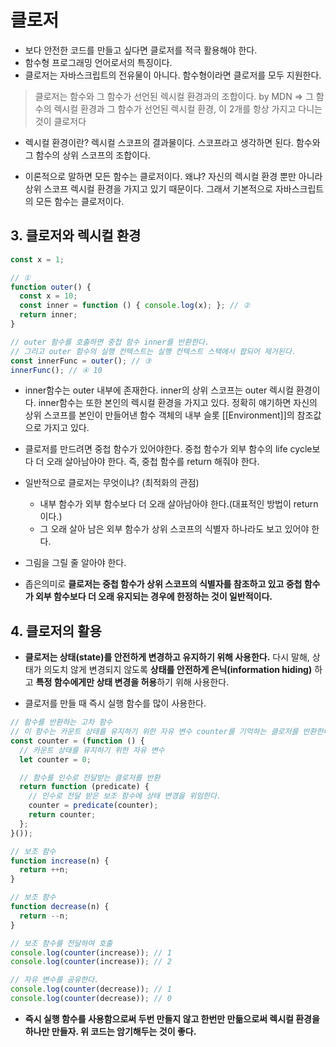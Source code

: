 # 클로저
- 보다 안전한 코드를 만들고 싶다면 클로저를 적극 활용해야 한다.
- 함수형 프로그래밍 언어로서의 특징이다. 
- 클로저는 자바스크립트의 전유물이 아니다. 함수형이라면 클로저를 모두 지원한다.

> 클로저는 함수와 그 함수가 선언된 렉시컬 환경과의 조합이다. by MDN => 그 함수의 렉시컬 환경과 그 함수가 선언된 렉시컬 환경, 이 2개를 항상 가지고 다니는 것이 클로저다
- 렉시컬 환경이란? 렉시컬 스코프의 결과물이다. 스코프라고 생각하면 된다. 함수와 그 함수의 상위 스코프의 조합이다.

- 이론적으로 말하면 모든 함수는 클로저이다. 왜냐? 자신의 렉시컬 환경 뿐만 아니라 상위 스코프 렉시컬 환경을 가지고 있기 때문이다. 그래서 기본적으로 자바스크립트의 모든 함수는 클로저이다.

## 3. 클로저와 렉시컬 환경
```js
const x = 1;

// ①
function outer() {
  const x = 10;
  const inner = function () { console.log(x); }; // ②
  return inner;
}

// outer 함수를 호출하면 중첩 함수 inner를 반환한다.
// 그리고 outer 함수의 실행 컨텍스트는 실행 컨텍스트 스택에서 팝되어 제거된다.
const innerFunc = outer(); // ③
innerFunc(); // ④ 10
```

- inner함수는 outer 내부에 존재한다. inner의 상위 스코프는 outer 렉시컬 환경이다. inner함수는 또한 본인의 렉시컬 환경을 가지고 있다. 정확히 얘기하면 자신의 상위 스코프를 본인이 만들어낸 함수 객체의 내부 슬롯 [[Environment]]의 참조값으로 가지고 있다.


- 클로저를 만드려면 중첩 함수가 있어야한다. 중첩 함수가 외부 함수의 life cycle보다 더 오래 살아남아야 한다. 즉, 중첩 함수를 return 해줘야 한다.
- 일반적으로 클로저는 무엇이냐? (최적화의 관점)
  - 내부 함수가 외부 함수보다 더 오래 살아남아야 한다.(대표적인 방법이 return 이다.)
  - 그 오래 살아 남은 외부 함수가 상위 스코프의 식별자 하나라도 보고 있어야 한다.

- 그림을 그릴 줄 알아야 한다.
- 좁은의미로 **클로저는 중첩 함수가 상위 스코프의 식별자를 참조하고 있고 중첩 함수가 외부 함수보다 더 오래 유지되는 경우에 한정하는 것이 일반적이다.**


## 4. 클로저의 활용
- **클로저는 상태(state)를 안전하게 변경하고 유지하기 위해 사용한다.** 다시 말해, 상태가 의도치 않게 변경되지 않도록 **상태를 안전하게 은닉(information hiding)** 하고 **특정 함수에게만 상태 변경을 허용**하기 위해 사용한다.


- 클로저를 만들 때 즉시 실행 함수를 많이 사용한다. 
```js
// 함수를 반환하는 고차 함수
// 이 함수는 카운트 상태를 유지하기 위한 자유 변수 counter를 기억하는 클로저를 반환한다.
const counter = (function () {
  // 카운트 상태를 유지하기 위한 자유 변수
  let counter = 0;

  // 함수를 인수로 전달받는 클로저를 반환
  return function (predicate) {
    // 인수로 전달 받은 보조 함수에 상태 변경을 위임한다.
    counter = predicate(counter);
    return counter;
  };
}());

// 보조 함수
function increase(n) {
  return ++n;
}

// 보조 함수
function decrease(n) {
  return --n;
}

// 보조 함수를 전달하여 호출
console.log(counter(increase)); // 1
console.log(counter(increase)); // 2

// 자유 변수를 공유한다.
console.log(counter(decrease)); // 1
console.log(counter(decrease)); // 0
```
- **즉시 실행 함수를 사용함으로써 두번 만들지 않고 한번만 만듦으로써 렉시컬 환경을 하나만 만들자. 위 코드는 암기해두는 것이 좋다.**

